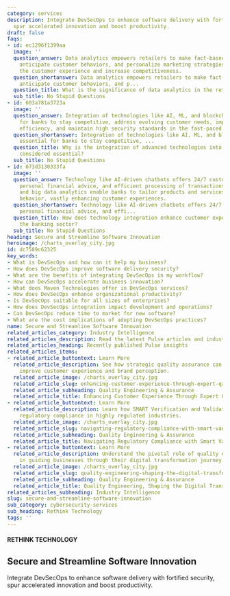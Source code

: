 ```yaml
---
category: services
description: Integrate DevSecOps to enhance software delivery with fortified security,
  spur accelerated innovation and boost productivity.
draft: false
faqs:
- id: ec1296f1399aa
  image: ''
  question_answer: Data analytics empowers retailers to make fact-based decisions,
    anticipate customer behaviors, and personalize marketing strategies to enhance
    the customer experience and increase competitiveness.
  question_shortanswer: Data analytics empowers retailers to make fact-based decisions,
    anticipate customer behaviors, and p...
  question_title: What is the significance of data analytics in the retail sector?
  sub_title: No Stupid Questions
- id: 603a781a3723a
  image: ''
  question_answer: Integration of technologies like AI, ML, and blockchain is essential
    for banks to stay competitive, address evolving customer needs, improve operational
    efficiency, and maintain high security standards in the fast-paced financial landscape.
  question_shortanswer: Integration of technologies like AI, ML, and blockchain is
    essential for banks to stay competitive, ...
  question_title: Why is the integration of advanced technologies into banking systems
    considered essential?
  sub_title: No Stupid Questions
- id: 673d3130333fa
  image: ''
  question_answer: Technology like AI-driven chatbots offers 24/7 customer support,
    personal financial advice, and efficient processing of transactions, while ML
    and big data analytics enable banks to tailor products and services to customer
    behavior, vastly enhancing customer experiences.
  question_shortanswer: Technology like AI-driven chatbots offers 24/7 customer support,
    personal financial advice, and effi...
  question_title: How does technology integration enhance customer experiences in
    the banking sector?
  sub_title: No Stupid Questions
heading: Secure and Streamline Software Innovation
heroimage: /charts_overlay_city.jpg
id: dc7589c62325
key_words:
- What is DevSecOps and how can it help my business?
- How does DevSecOps improve software delivery security?
- What are the benefits of integrating DevSecOps in my workflow?
- How can DevSecOps accelerate business innovation?
- What does Maven Technologies offer in DevSecOps services?
- How does DevSecOps enhance organizational productivity?
- Is DevSecOps suitable for all sizes of enterprises?
- How does DevSecOps integration impact development and operations?
- Can DevSecOps reduce time to market for new software?
- What are the cost implications of adopting DevSecOps practices?
name: Secure and Streamline Software Innovation
related_articles_category: Industry Intelligence
related_articles_description: Read the latest Pulse articles and industry insights.
related_articles_heading: Recently published Pulse insights
related_articles_items:
- related_article_buttontext: Learn More
  related_article_description: See how strategic quality assurance can significantly
    improve customer experience and brand perception.
  related_article_image: /charts_overlay_city.jpg
  related_article_slug: enhancing-customer-experience-through-expert-qa
  related_article_subheading: Quality Engineering & Assurance
  related_article_title: Enhancing Customer Experience Through Expert QA
- related_article_buttontext: Learn More
  related_article_description: Learn how SMART Verification and Validation streamline
    regulatory compliance in highly regulated industries.
  related_article_image: /charts_overlay_city.jpg
  related_article_slug: navigating-regulatory-compliance-with-smart-vandv
  related_article_subheading: Quality Engineering & Assurance
  related_article_title: Navigating Regulatory Compliance with Smart VandV
- related_article_buttontext: Learn More
  related_article_description: Understand the pivotal role of quality engineering
    in guiding businesses through their digital transformation journey.
  related_article_image: /charts_overlay_city.jpg
  related_article_slug: quality-engineering-shaping-the-digital-transformation
  related_article_subheading: Quality Engineering & Assurance
  related_article_title: Quality Engineering, Shaping the Digital Transformation
related_articles_subheading: Industry Intelligence
slug: secure-and-streamline-software-innovation
sub_category: cybersecurity-services
sub_heading: Rethink Technology
tags: ''
---
```


#### RETHINK TECHNOLOGY
## Secure and Streamline Software Innovation
Integrate DevSecOps to enhance software delivery with fortified security, spur accelerated innovation and boost productivity.